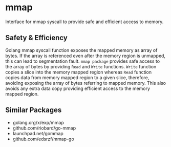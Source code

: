 # mmap
Interface for mmap syscall to provide safe and efficient access to memory.

## Safety & Efficiency
Golang mmap syscall function exposes the mapped memory as array of bytes. If the array is referenced even after the memory region is unmapped, this can lead to segmentation fault. `mmap package` provides safe access to the array of bytes by providing `Read` and `Write` functions. `Write` function copies a slice into the memory mapped region whereas `Read` function copies data from memory mapped region to a given slice, therefore, avoiding exposing the array of bytes referring to mapped memory. This also avoids any extra data copy providing efficient access to the memory mapped region.

## Similar Packages
* golang.org/x/exp/mmap
* github.com/riobard/go-mmap
* launchpad.net/gommap
* github.com/edsrzf/mmap-go

